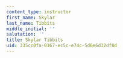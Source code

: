 ```yaml
---
content_type: instructor
first_name: Skylar
last_name: Tibbits
middle_initial: ''
salutation: ''
title: Skylar Tibbits
uid: 335cc0fa-0167-ec5c-e74c-5d6e6d32df8d
---
```

